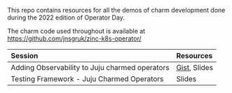 This repo contains resources for all the demos of charm development done during the 2022 edition of Operator Day.

The charm code used throughout is available at https://github.com/jnsgruk/zinc-k8s-operator/

| Session                                        | Resources                                                                         |
| :--------------------------------------------- | :-------------------------------------------------------------------------------- |
| Adding Observability to Juju charmed operators | [Gist](https://gist.github.com/simskij/5ad6a0518ab093d0d518a5bd073746f6), Slides  |
| Testing Framework - Juju Charmed Operators     | Slides                                                                            |
